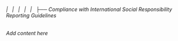 ###### |   |   |   |   |   ├── Compliance with International Social Responsibility Reporting Guidelines

*Add content here*